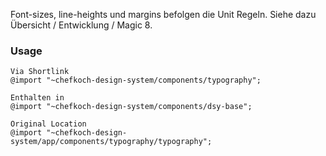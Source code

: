 Font-sizes, line-heights und margins befolgen die Unit Regeln. Siehe dazu Übersicht / Entwicklung / Magic 8.

### Usage  
    
    Via Shortlink
    @import "~chefkoch-design-system/components/typography";
    
    Enthalten in  
    @import "~chefkoch-design-system/components/dsy-base";
      
    Original Location
    @import "~chefkoch-design-system/app/components/typography/typography";
